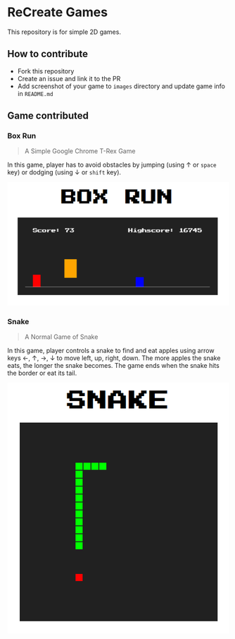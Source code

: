 # ReCreate Games

This repository is for simple 2D games.

## How to contribute

- Fork this repository
- Create an issue and link it to the PR
- Add screenshot of your game to `images` directory and update game info in `README.md`

## Game contributed

### Box Run

> A Simple Google Chrome T-Rex Game

In this game, player has to avoid obstacles by jumping (using &#8593; or `space`
key) or dodging (using &#8595; or `shift` key).

<p align="center">
    <img src="./images/t-rex/play.png">
</p>

### Snake

> A Normal Game of Snake

In this game, player controls a snake to find and eat apples using arrow keys
&#8592;, &#8593;, &#8594;, &#8595; to move left, up, right, down. The more
apples the snake eats, the longer the snake becomes. The game ends when the snake
hits the border or eat its tail.

<p align="center">
    <img src="./images/snake/play.png">
</p>
